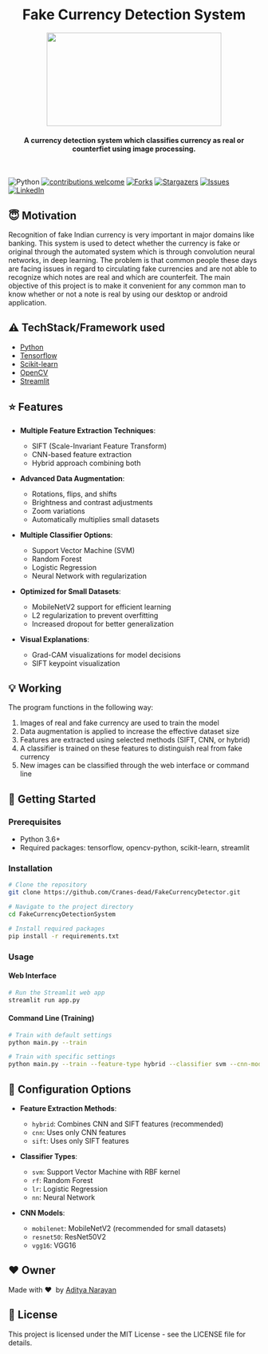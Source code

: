 <h1 align="center">Fake Currency Detection System</h1>

<div align= "center"><img src="https://images.thequint.com/thequint%2F2016-11%2F71274674-012f-4a31-b1c8-a3ca4cbf4387%2Fnew-500-note-currency.jpg?rect=0%2C0%2C1400%2C788" width="350" height="187"/>
  <h4>A currency detection system which classifies currency as real or counterfiet using image processing.</h4>
</div>

<br>

![Python](https://img.shields.io/badge/python-v3.6+-blue.svg)
[![contributions welcome](https://img.shields.io/badge/contributions-welcome-brightgreen.svg?style=flat)](https://github.com/viram-jain/FakeCurrencyDetectionSystem/issues)
[![Forks](https://img.shields.io/github/forks/viram-jain/FakeCurrencyDetectionSystem.svg?logo=github)](https://github.com/viram-jain/FakeCurrencyDetectionSystem/network/members)
[![Stargazers](https://img.shields.io/github/stars/viram-jain/FakeCurrencyDetectionSystem.svg?logo=github)](https://github.com/viram-jain/FakeCurrencyDetectionSystem/stargazers)
[![Issues](https://img.shields.io/github/issues/viram-jain/FakeCurrencyDetectionSystem.svg?logo=github)](https://github.com/viram-jain/FakeCurrencyDetectionSystem/issues)
[![LinkedIn](https://img.shields.io/badge/-LinkedIn-black.svg?style=flat-square&logo=linkedin&colorB=555)](https://linkedin.com/in/viram-jain-43450018b)

## :innocent: Motivation
Recognition of fake Indian currency is very important in major domains like banking. This system is used to detect whether the currency is fake or original through the automated system which is through convolution neural networks, in deep learning. The problem is that common people these days are facing issues in regard to circulating fake currencies and are not able to recognize which notes are real and which are counterfeit. The main objective of this project is to make it convenient for any common man to know whether or not a note is real by using our desktop or android application.

## :warning: TechStack/Framework used

- [Python](https://www.python.org/)
- [Tensorflow](https://www.tensorflow.org/)
- [Scikit-learn](https://scikit-learn.org/)
- [OpenCV](https://opencv.org/)
- [Streamlit](https://streamlit.io/)

## :star: Features

- **Multiple Feature Extraction Techniques**:
  - SIFT (Scale-Invariant Feature Transform)
  - CNN-based feature extraction
  - Hybrid approach combining both

- **Advanced Data Augmentation**:
  - Rotations, flips, and shifts
  - Brightness and contrast adjustments
  - Zoom variations
  - Automatically multiplies small datasets

- **Multiple Classifier Options**:
  - Support Vector Machine (SVM)
  - Random Forest
  - Logistic Regression
  - Neural Network with regularization

- **Optimized for Small Datasets**:
  - MobileNetV2 support for efficient learning
  - L2 regularization to prevent overfitting
  - Increased dropout for better generalization

- **Visual Explanations**:
  - Grad-CAM visualizations for model decisions
  - SIFT keypoint visualization

## :bulb: Working

The program functions in the following way:
1. Images of real and fake currency are used to train the model
2. Data augmentation is applied to increase the effective dataset size
3. Features are extracted using selected methods (SIFT, CNN, or hybrid)
4. A classifier is trained on these features to distinguish real from fake currency
5. New images can be classified through the web interface or command line

## :rocket: Getting Started

### Prerequisites
- Python 3.6+
- Required packages: tensorflow, opencv-python, scikit-learn, streamlit

### Installation

```bash
# Clone the repository
git clone https://github.com/Cranes-dead/FakeCurrencyDetector.git

# Navigate to the project directory
cd FakeCurrencyDetectionSystem

# Install required packages
pip install -r requirements.txt
```

### Usage

#### Web Interface
```bash
# Run the Streamlit web app
streamlit run app.py
```

#### Command Line (Training)
```bash
# Train with default settings
python main.py --train

# Train with specific settings
python main.py --train --feature-type hybrid --classifier svm --cnn-model mobilenet --augment
```

## :wrench: Configuration Options

- **Feature Extraction Methods**:
  - `hybrid`: Combines CNN and SIFT features (recommended)
  - `cnn`: Uses only CNN features
  - `sift`: Uses only SIFT features

- **Classifier Types**:
  - `svm`: Support Vector Machine with RBF kernel
  - `rf`: Random Forest
  - `lr`: Logistic Regression
  - `nn`: Neural Network

- **CNN Models**:
  - `mobilenet`: MobileNetV2 (recommended for small datasets)
  - `resnet50`: ResNet50V2
  - `vgg16`: VGG16

## :heart: Owner
Made with :heart:&nbsp;  by [Aditya Narayan](https://github.com/Cranes-dead)

## :page_with_curl: License
This project is licensed under the MIT License - see the LICENSE file for details.
